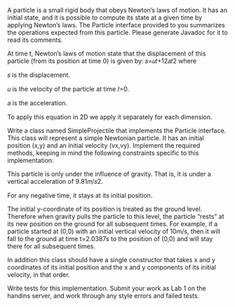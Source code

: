A particle is a small rigid body that obeys Newton’s laws of motion. It has an initial state, and it is possible to compute its state at a given time by applying Newton’s laws. The  Particle interface provided to you summarizes the operations expected from this particle. Please generate Javadoc for it to read its comments.

At time t, Newton’s laws of motion state that the displacement of this particle (from its position at time 0) is given by:
𝑠=𝑢𝑡+12𝑎𝑡2
where

𝑠 is the displacement.

𝑢 is the velocity of the particle at time 𝑡=0.

𝑎 is the acceleration.

To apply this equation in 2D we apply it separately for each dimension.

Write a class named SimpleProjectile that implements the Particle interface. This class will represent a simple Newtonian particle. It has an initial position (x,y) and an initial velocity (vx,vy). Implement the required methods, keeping in mind the following constraints specific to this implementation:

This particle is only under the influence of gravity. That is, it is under a vertical acceleration of 9.81𝑚/𝑠2.

For any negative time, it stays at its initial position.

The initial y-coordinate of its position is treated as the ground level. Therefore when gravity pulls the particle to this level, the particle “rests” at its new position on the ground for all subsequent times. For example, if a particle started at (0,0) with an initial vertical velocity of 10m/s, then it will fall to the ground at time t=2.0387s to the position of (0,0) and will stay there for all subsequent times.

In addition this class should have a single constructor that takes x and y coordinates of its initial position and the x and y components of its initial velocity, in that order.

Write tests for this implementation. Submit your work as Lab 1 on the handins server, and work through any style errors and failed tests.